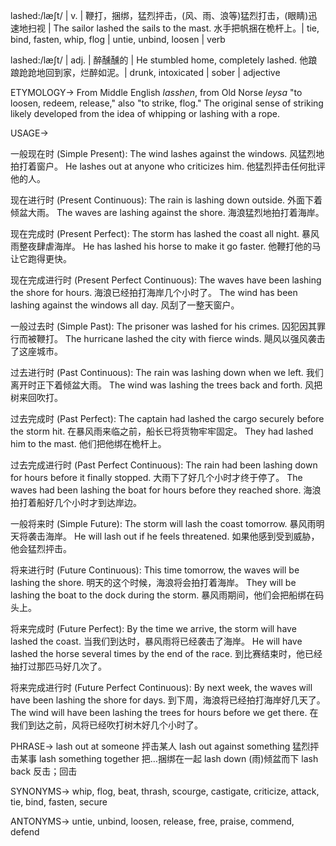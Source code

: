 lashed:/læʃt/ | v. | 鞭打，捆绑，猛烈抨击，(风、雨、浪等)猛烈打击，(眼睛)迅速地扫视 |  The sailor lashed the sails to the mast. 水手把帆捆在桅杆上。| tie, bind, fasten, whip, flog | untie, unbind, loosen | verb

lashed:/læʃt/ | adj. | 醉醺醺的 | He stumbled home, completely lashed. 他踉踉跄跄地回到家，烂醉如泥。| drunk, intoxicated | sober | adjective


ETYMOLOGY->
From Middle English *lasshen*, from Old Norse *leysa* "to loosen, redeem, release," also "to strike, flog."  The original sense of striking likely developed from the idea of whipping or lashing with a rope.


USAGE->

一般现在时 (Simple Present):
The wind lashes against the windows.  风猛烈地拍打着窗户。
He lashes out at anyone who criticizes him. 他猛烈抨击任何批评他的人。


现在进行时 (Present Continuous):
The rain is lashing down outside.  外面下着倾盆大雨。
The waves are lashing against the shore. 海浪猛烈地拍打着海岸。


现在完成时 (Present Perfect):
The storm has lashed the coast all night.  暴风雨整夜肆虐海岸。
He has lashed his horse to make it go faster. 他鞭打他的马让它跑得更快。


现在完成进行时 (Present Perfect Continuous):
The waves have been lashing the shore for hours.  海浪已经拍打海岸几个小时了。
The wind has been lashing against the windows all day.  风刮了一整天窗户。


一般过去时 (Simple Past):
The prisoner was lashed for his crimes.  囚犯因其罪行而被鞭打。
The hurricane lashed the city with fierce winds. 飓风以强风袭击了这座城市。


过去进行时 (Past Continuous):
The rain was lashing down when we left.  我们离开时正下着倾盆大雨。
The wind was lashing the trees back and forth.  风把树来回吹打。


过去完成时 (Past Perfect):
The captain had lashed the cargo securely before the storm hit.  在暴风雨来临之前，船长已将货物牢牢固定。
They had lashed him to the mast.  他们把他绑在桅杆上。


过去完成进行时 (Past Perfect Continuous):
The rain had been lashing down for hours before it finally stopped.  大雨下了好几个小时才终于停了。
The waves had been lashing the boat for hours before they reached shore.  海浪拍打着船好几个小时才到达岸边。


一般将来时 (Simple Future):
The storm will lash the coast tomorrow.  暴风雨明天将袭击海岸。
He will lash out if he feels threatened. 如果他感到受到威胁，他会猛烈抨击。


将来进行时 (Future Continuous):
This time tomorrow, the waves will be lashing the shore.  明天的这个时候，海浪将会拍打着海岸。
They will be lashing the boat to the dock during the storm.  暴风雨期间，他们会把船绑在码头上。


将来完成时 (Future Perfect):
By the time we arrive, the storm will have lashed the coast.  当我们到达时，暴风雨将已经袭击了海岸。
He will have lashed the horse several times by the end of the race.  到比赛结束时，他已经抽打过那匹马好几次了。


将来完成进行时 (Future Perfect Continuous):
By next week, the waves will have been lashing the shore for days.  到下周，海浪将已经拍打海岸好几天了。
The wind will have been lashing the trees for hours before we get there.  在我们到达之前，风将已经吹打树木好几个小时了。



PHRASE->
lash out at someone  抨击某人
lash out against something  猛烈抨击某事
lash something together  把…捆绑在一起
lash down  (雨)倾盆而下
lash back  反击；回击


SYNONYMS->
whip, flog, beat, thrash, scourge, castigate, criticize, attack, tie, bind, fasten, secure


ANTONYMS->
untie, unbind, loosen, release, free, praise, commend, defend
